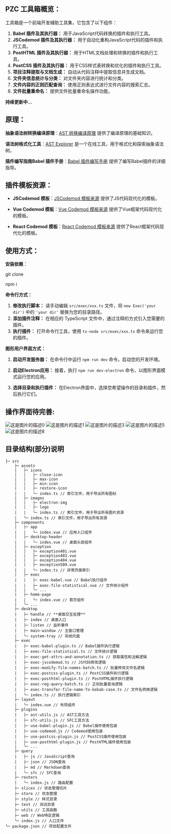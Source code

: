 ## **PZC 工具箱概览：**

工具箱是一个前端开发辅助工具集，它包含了以下组件：

1. **Babel 插件及其执行器：** 用于JavaScript代码转换的插件和执行工具。
2. **JSCodemod 插件及其执行器：** 用于自动化重构JavaScript代码的插件和执行工具。
3. **PostHTML 插件及其执行器：** 用于HTML文档处理和转换的插件和执行工具。
4. **PostCSS 插件及其执行器：** 用于CSS样式表转换和优化的插件和执行工具。
5. **项目注释提取与文档生成：** 自动从代码注释中提取信息并生成文档。
6. **文件夹信息统计与分类：** 对文件夹内容进行统计和分类。
7. **文件内容的正则匹配查询：** 使用正则表达式进行文件内容的搜索汇总。
8. **文件批量重命名：** 提供文件批量重命名操作功能。

**持续更新中...**

## **原理：**

**抽象语法树转换编译原理**：[AST 转换编译原理](https://github.com/jamiebuilds/the-super-tiny-compiler) 提供了编译原理的基础知识。

**语法树格式化工具**：[AST Explorer](https://astexplorer.net/) 是一个在线工具，用于格式化和探索抽象语法树。

**插件编写指南Babel 插件手册**：[Babel 插件编写手册](https://github.com/jamiebuilds/babel-handbook) 提供了编写Babel插件的详细指导。

## **插件模板资源：**

- **JSCodemod 模板**：[JSCodemod 模板来源](https://github.com/cpojer/js-codemod) 提供了JS代码现代化的模板。

- **Vue Codemod 模板**：[Vue Codemod 模板来源](https://github.com/vuejs/vue-codemod) 提供了Vue框架代码现代化的模板。

- **React Codemod 模板**：[React Codemod 模板来源](https://github.com/reactjs/react-codemod) 提供了React框架代码现代化的模板。

## 使用方式：

**安装依赖**：

git clone

npm i 

**命令行方式：**

1. **修改执行脚本：** 请手动编辑 `src/exec/xxx.ts` 文件，将 `new Exec('your dir')` 中的 `'your dir'` 替换为您的目录路径。
2. **添加插件注释：** 在相应的 TypeScript 文件中，通过注释的方式引入您需要的插件。
3. **执行插件：** 打开命令行工具，使用 `ts-node src/exec/xxx.ts` 命令来运行您的插件。

**图形用户界面方式：**

1. **启动开发服务器：** 在命令行中运行 `npm run dev` 命令，启动您的开发环境。

2. **启动Electron应用：** 接着，执行 `npm run dev-electron` 命令，以图形界面模式运行您的应用。

3. **选择目录和执行插件：** 在Electron界面中，选择您希望操作的目录和插件，然后执行它们。

## **操作界面待完善:**

<img src="docs/images/desktop0.png" alt="这是图片的描述0">

<img src="docs/images/desktop1.png" alt="这是图片的描述1">

<img src="docs/images/desktop3.png" alt="这是图片的描述3">

<img src="docs/images/desktop5.png" alt="这是图片的描述5">

<img src="docs/images/desktop8.png" alt="这是图片的描述8">



## 目录结构(部分)说明
```
├─ src
    ├─ assets
    |   ├─ icons
    |   |   ├─ close-icon
    |   |   ├─ max-icon
    |   |   ├─ min-icon
    |   |   ├─ restore-icon
    |   |   ╰─ index.ts // 索引文件，用于导出所有图标
    |   ├─ images
    |   |   ├─ electron-img
    |   |   ├─ logo
    |   |   ╰─ index.ts // 索引文件，用于导出所有图片资源
    |   ╰─ index.ts // 索引文件，用于导出所有资源
    ├─ components
    |   ├─ app
    |   |   ╰─ index.vue // 应用入口组件
    |   ├─ desktop-header
    |   |   ╰─ index.vue // 桌面头部组件
    |   ├─ exception
    |   |   ├─ exception401.vue
    |   |   ├─ exception403.vue
    |   |   ├─ exception404.vue
    |   |   ├─ exception500.vue
    |   |   ╰─ index.ts // 异常页面索引
    |   ├─ exec
    |   |   ├─ exec-babel.vue // Babel执行组件
    |   |   ├─ exec-file-statistical.vue // 文件统计组件
    |   |   ╰─ ...
    |   ├─ home-page
    |   |   ╰─ index.vue // 首页组件
    |   ╰─ ...
    ├─ desktop
    |   ├─ handle // **桌面交互处理**
    |   ├─ index // 桌面入口
    |   ├─ listen // 监听事件
    |   ├─ main-window // 主窗口管理
    |   ╰─ system-tray // 系统托盘
    ├─ exec
    |   ├─ exec-babel-plugin.ts // Babel插件执行逻辑
    |   ├─ exec-file-statistical.ts // 文件统计逻辑
    |   ├─ exec-get-attrs-and-annotation.ts // 获取属性和注解逻辑
    |   ├─ exec-jscodemod.ts // JS代码修改逻辑
    |   ├─ exec-modify-file-names-batch.ts // 批量修改文件名逻辑
    |   ├─ exec-postcss-plugin.ts // PostCSS插件执行逻辑
    |   ├─ exec-posthtml-plugin.ts // PostHTML插件执行逻辑
    |   ├─ exec-reg-query-batch.ts // 正则批量查询逻辑
    |   ├─ exec-transfer-file-name-To-kebab-case.ts // 文件名转换逻辑
    |   ╰─ index.ts // 执行逻辑索引
    ├─ layout
    |   ╰─ index.vue // 布局组件
    ├─ plugins
    |   ├─ ast-utils.js // AST工具方法
    |   ├─ sfc-utils.js // SFC工具方法
    |   ├─ use-babel-plugin.js // Babel插件使用包装
    |   ├─ use-codemod.js // Codemod使用包装
    |   ├─ use-postcss-plugin.js // PostCSS插件使用包装
    |   ├─ use-posthtml-plugin.js // PostHTML插件使用包装
    |   ╰─ ...
    ├─ query
    |   ├─ js // JavaScript查询
    |   ├─ json // JSON查询
    |   ├─ md // Markdown查询
    |   ╰─ sfc // SFC查询
    ├─ routers
    |   ╰─ index.js // 路由配置
    ├─ slices // 状态管理切片
    ├─ store // 状态管理
    ├─ style // 样式目录
    ├─ test // 测试目录
    ├─ utils // 工具函数
    ├─ web // Web特定逻辑
    ╰─ index.js // 入口文件
╰─ package.json // 项目配置文件
```
